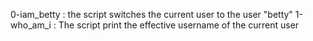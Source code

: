 0-iam_betty : the script switches the current user to the user "betty"
1-who_am_i : The script print the effective username of the current user
